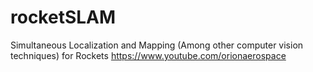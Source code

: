 # rocketSLAM
Simultaneous Localization and Mapping (Among other computer vision techniques) for Rockets
https://www.youtube.com/orionaerospace
